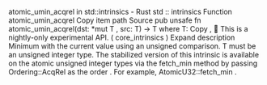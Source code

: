 atomic_umin_acqrel in std::intrinsics - Rust
std
::
intrinsics
Function
atomic_umin_acqrel
Copy item path
Source
pub unsafe fn atomic_umin_acqrel<T>(dst:
*mut T
, src: T) -> T
where
    T:
Copy
,
🔬
This is a nightly-only experimental API. (
core_intrinsics
)
Expand description
Minimum with the current value using an unsigned comparison.
T
must be an unsigned integer type.
The stabilized version of this intrinsic is available on the
atomic
unsigned integer types via the
fetch_min
method by passing
Ordering::AcqRel
as the
order
. For example,
AtomicU32::fetch_min
.